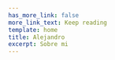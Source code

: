 ```yaml
---
has_more_link: false
more_link_text: Keep reading
template: home
title: Alejandro
excerpt: Sobre mi
---
```

